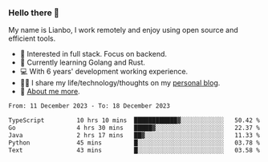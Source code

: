### Hello there 👋

My name is Lianbo, I work remotely and enjoy using open source and efficient tools.

- 🔭 Interested in full stack. Focus on backend.
- 🌱 Currently learning Golang and Rust.
- 💻 With 6 years' development working experience.
- ✍🏻 I share my life/technology/thoughts on my [personal blog](https://godruoyi.com).
- 👒 [About me more](https://godruoyi.com/posts/About-godruoyi).

<!--START_SECTION:waka-->

```txt
From: 11 December 2023 - To: 18 December 2023

TypeScript         10 hrs 10 mins  ████████████▓░░░░░░░░░░░░   50.42 %
Go                 4 hrs 30 mins   █████▓░░░░░░░░░░░░░░░░░░░   22.37 %
Java               2 hrs 17 mins   ██▓░░░░░░░░░░░░░░░░░░░░░░   11.33 %
Python             45 mins         █░░░░░░░░░░░░░░░░░░░░░░░░   03.78 %
Text               43 mins         █░░░░░░░░░░░░░░░░░░░░░░░░   03.58 %
```

<!--END_SECTION:waka-->
